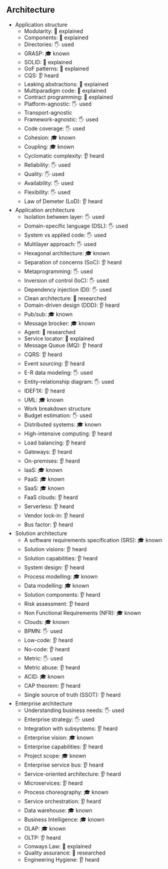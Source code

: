 ## Architecture

- Application structure
  - Modularity: 🙋 explained
  - Components: 🙋 explained
  - Directories: 🖐️ used
  - GRASP: 🎓 known
  - SOLID: 🙋 explained
  - GoF patterns: 🙋 explained
  - CQS: 👂 heard
  - Leaking abstractions: 🙋 explained
  - Multiparadigm code: 🙋 explained
  - Contract programming: 🙋 explained
  - Platform-agnostic: 🖐️ used
  - Transport-agnostic
  - Framework-agnostic: 🖐️ used
  - Code coverage: 🖐️ used
  - Cohesion: 🎓 known
  - Coupling: 🎓 known
  - Cyclomatic complexity: 👂 heard
  - Reliability: 🖐️ used
  - Quality: 🖐️ used
  - Availability: 🖐️ used
  - Flexibility: 🖐️ used
  - Law of Demeter (LoD): 👂 heard
- Application architecture
  - Isolation between layer: 🖐️ used
  - Domain-specific language (DSL): 🖐️ used
  - System vs applied code: 🖐️ used
  - Multilayer approach: 🖐️ used
  - Hexagonal architecture: 🎓 known
  - Separation of concerns (SoC): 👂 heard
  - Metaprogramming: 🖐️ used
  - Inversion of control (IoC): 🖐️ used
  - Dependency injection (DI): 🖐️ used
  - Clean architecture: 🔬 researched
  - Domain-driven design (DDD): 👂 heard
  - Pub/sub: 🎓 known
  - Message brocker: 🎓 known
  - Agent: 🔬 researched
  - Service locator: 🙋 explained
  - Message Queue (MQ): 👂 heard
  - CQRS: 👂 heard
  - Event sourcing: 👂 heard
  - E-R data modeling: 🖐️ used
  - Entity-relationship diagram: 🖐️ used
  - IDEF1X: 👂 heard
  - UML: 🎓 known
  - Work breakdown structure
  - Budget estimation: 🖐️ used
  - Distributed systems: 🎓 known
  - High-intensive computing: 👂 heard
  - Load balancing: 👂 heard
  - Gateways: 👂 heard
  - On-premises: 👂 heard
  - IaaS: 🎓 known
  - PaaS: 🎓 known
  - SaaS: 🎓 known
  - FaaS clouds: 👂 heard
  - Serverless: 👂 heard
  - Vendor lock-in: 👂 heard
  - Bus factor: 👂 heard
- Solution architecture
  - A software requirements specification (SRS): 🎓 known
  - Solution visions: 👂 heard
  - Solution capabilities: 👂 heard
  - System design: 👂 heard
  - Process modelling: 🎓 known
  - Data modelling: 🎓 known
  - Solution components: 👂 heard
  - Risk assessment: 👂 heard
  - Non Functional Requirements (NFR): 🎓 known
  - Clouds: 🎓 known
  - BPMN: 🖐️ used
  - Low-code: 👂 heard
  - No-code: 👂 heard
  - Metric: 🖐️ used
  - Metric abuse: 👂 heard
  - ACID: 🎓 known
  - CAP theorem: 👂 heard
  - Single source of truth (SSOT): 👂 heard
- Enterprise architecture
  - Understanding business needs: 🖐️ used
  - Enterprise strategy: 🖐️ used
  - Integration with subsystems: 👂 heard
  - Enterprise vision: 🎓 known
  - Enterprise capabilities: 👂 heard
  - Project scope: 🎓 known
  - Enterprise service bus: 👂 heard
  - Service-oriented architecture: 👂 heard
  - Microservices: 👂 heard
  - Process choreography: 🎓 known
  - Service orchestration: 👂 heard
  - Data warehouse: 🎓 known
  - Business Intelligence: 🎓 known
  - OLAP: 🎓 known
  - OLTP: 👂 heard
  - Conways Law: 🙋 explained
  - Quality assurance: 🔬 researched
  - Engineering Hygiene: 👂 heard
